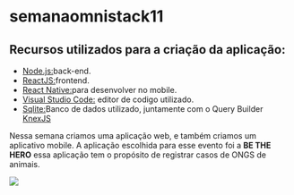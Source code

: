 # semanaomnistack11

## Recursos utilizados para a criação da aplicação:
<ul>
    <li><a target="_blank" href="https://nodejs.org/en/">Node.js:</a>back-end.</li>
    <li><a target="_blank" href="https://pt-br.reactjs.org/">ReactJS:</a>frontend.</li>
    <li><a target="_blank" href="https://reactnative.dev/">React Native:</a>para desenvolver no mobile.</li>
    <li><a target="_blank" href="https://code.visualstudio.com/">Visual Studio Code:</a> editor de codigo utilizado.</li>
    <li><a target="_blank" href="https://www.sqlite.org/index.html">Sqlite:</a>Banco de dados utilizado, juntamente com o Query                   Builder <a target="_blank" href="sqlite.org/index.html">KnexJS</a></li>
</ul>
  
Nessa semana criamos uma aplicação web, e também criamos um aplicativo mobile. A aplicação escolhida para esse evento foi a __BE THE HERO__ essa aplicação tem o propósito de registrar casos de ONGS de animais.

![](https://github.com/alexandredev3/semanaomnistack11/blob/master/aulas/images/login.png)

